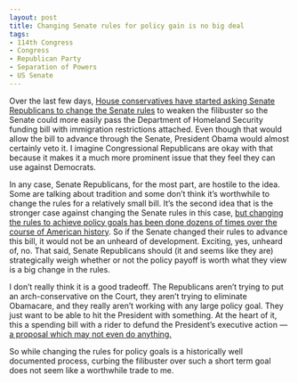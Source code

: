 ```yaml
---
layout: post
title: Changing Senate rules for policy gain is no big deal
tags: 
- 114th Congress
- Congress
- Republican Party
- Separation of Powers
- US Senate
---
```


Over the last few days, [House conservatives have started asking Senate Republicans to change the Senate rules](http://thehill.com/homenews/senate/232704-gop-infighting-grows-over-homeland-security-funding) to weaken the filibuster so the Senate could more easily pass the Department of Homeland Security funding bill with immigration restrictions attached. Even though that would allow the bill to advance through the Senate, President Obama would almost certainly veto it. I imagine Congressional Republicans are okay with that because it makes it a much more prominent issue that they feel they can use against Democrats.

In any case, Senate Republicans, for the most part, are hostile to the idea. Some are talking about tradition and some don’t think it’s worthwhile to change the rules for a relatively small bill. It’s the second idea that is the stronger case against changing the Senate rules in this case, [but changing the rules to achieve policy goals has been done dozens of times over the course of American history](http://www.h-net.org/reviews/showrev.php?id=1790).  So if the Senate changed their rules to advance this bill, it would not be an unheard of development. Exciting, yes, unheard of, no. That said, Senate Republicans should (it and seems like they are) strategically weigh whether or not the policy payoff is worth what they view is a big change in the rules.

I don’t really think it is a good tradeoff. The Republicans aren’t trying to put an arch-conservative on the Court, they aren’t trying to eliminate Obamacare, and they really aren’t working with any large policy goal. They just want to be able to hit the President with something. At the heart of it, this a spending bill with a rider to defund the President’s executive action — [a proposal which may not even do anything.](http://thehill.com/policy/finance/224837-appropriations-panel-defunding-immigration-order-impossible)

So while changing the rules for policy goals is a historically well documented process, curbing the filibuster over such a short term goal does not seem like a worthwhile trade to me.
